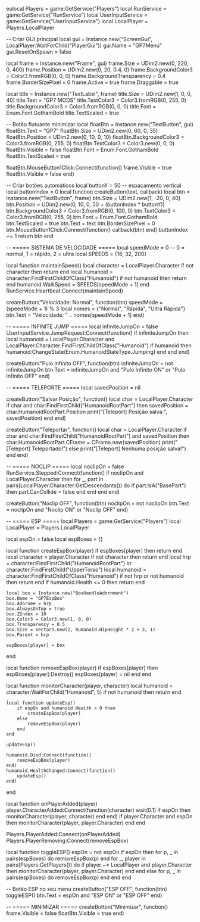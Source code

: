eulocal Players = game:GetService("Players")
local RunService = game:GetService("RunService")
local UserInputService = game:GetService("UserInputService")
local LocalPlayer = Players.LocalPlayer

-- Criar GUI principal
local gui = Instance.new("ScreenGui", LocalPlayer:WaitForChild("PlayerGui"))
gui.Name = "GP7Menu"
gui.ResetOnSpawn = false

local frame = Instance.new("Frame", gui)
frame.Size = UDim2.new(0, 220, 0, 400)
frame.Position = UDim2.new(0, 20, 0.4, 0)
frame.BackgroundColor3 = Color3.fromRGB(0, 0, 0)
frame.BackgroundTransparency = 0.4
frame.BorderSizePixel = 0
frame.Active = true
frame.Draggable = true

local title = Instance.new("TextLabel", frame)
title.Size = UDim2.new(1, 0, 0, 40)
title.Text = "GP7 MODS"
title.TextColor3 = Color3.fromRGB(0, 255, 0)
title.BackgroundColor3 = Color3.fromRGB(0, 0, 0)
title.Font = Enum.Font.GothamBold
title.TextScaled = true

-- Botão flutuante minimizar
local floatBtn = Instance.new("TextButton", gui)
floatBtn.Text = "GP7"
floatBtn.Size = UDim2.new(0, 60, 0, 35)
floatBtn.Position = UDim2.new(0, 10, 0, 10)
floatBtn.BackgroundColor3 = Color3.fromRGB(0, 255, 0)
floatBtn.TextColor3 = Color3.new(0, 0, 0)
floatBtn.Visible = false
floatBtn.Font = Enum.Font.GothamBold
floatBtn.TextScaled = true

floatBtn.MouseButton1Click:Connect(function()
    frame.Visible = true
    floatBtn.Visible = false
end)

-- Criar botões automáticos
local buttonY = 50 -- espaçamento vertical
local buttonIndex = 0
local function createButton(text, callback)
    local btn = Instance.new("TextButton", frame)
    btn.Size = UDim2.new(1, -20, 0, 40)
    btn.Position = UDim2.new(0, 10, 0, 50 + (buttonIndex * buttonY))
    btn.BackgroundColor3 = Color3.fromRGB(0, 100, 0)
    btn.TextColor3 = Color3.fromRGB(0, 255, 0)
    btn.Font = Enum.Font.GothamBold
    btn.TextScaled = true
    btn.Text = text
    btn.BorderSizePixel = 0
    btn.MouseButton1Click:Connect(function()
        callback(btn)
    end)
    buttonIndex += 1
    return btn
end

-- ===== SISTEMA DE VELOCIDADE =====
local speedMode = 0 -- 0 = normal, 1 = rápido, 2 = ultra
local SPEEDS = {16, 32, 200}

local function maintainSpeed()
    local character = LocalPlayer.Character
    if not character then return end
    local humanoid = character:FindFirstChildOfClass("Humanoid")
    if not humanoid then return end
    humanoid.WalkSpeed = SPEEDS[speedMode + 1]
end
RunService.Heartbeat:Connect(maintainSpeed)

createButton("Velocidade: Normal", function(btn)
    speedMode = (speedMode + 1) % 3
    local nomes = {"Normal", "Rápida", "Ultra Rápida"}
    btn.Text = "Velocidade: " .. nomes[speedMode + 1]
end)

-- ===== INFINITE JUMP =====
local infiniteJumpOn = false
UserInputService.JumpRequest:Connect(function()
    if infiniteJumpOn then
        local humanoid = LocalPlayer.Character and LocalPlayer.Character:FindFirstChildOfClass("Humanoid")
        if humanoid then
            humanoid:ChangeState(Enum.HumanoidStateType.Jumping)
        end
    end
end)

createButton("Pulo Infinito OFF", function(btn)
    infiniteJumpOn = not infiniteJumpOn
    btn.Text = infiniteJumpOn and "Pulo Infinito ON" or "Pulo Infinito OFF"
end)

-- ===== TELEPORTE =====
local savedPosition = nil

createButton("Salvar Posição", function()
    local char = LocalPlayer.Character
    if char and char:FindFirstChild("HumanoidRootPart") then
        savedPosition = char.HumanoidRootPart.Position
        print("[Teleport] Posição salva:", savedPosition)
    end
end)

createButton("Teleportar", function()
    local char = LocalPlayer.Character
    if char and char:FindFirstChild("HumanoidRootPart") and savedPosition then
        char.HumanoidRootPart.CFrame = CFrame.new(savedPosition)
        print("[Teleport] Teleportado!")
    else
        print("[Teleport] Nenhuma posição salva!")
    end
end)

-- ===== NOCLIP =====
local noclipOn = false
RunService.Stepped:Connect(function()
    if noclipOn and LocalPlayer.Character then
        for _, part in pairs(LocalPlayer.Character:GetDescendants()) do
            if part:IsA("BasePart") then
                part.CanCollide = false
            end
        end
    end
end)

createButton("Noclip OFF", function(btn)
    noclipOn = not noclipOn
    btn.Text = noclipOn and "Noclip ON" or "Noclip OFF"
end)

-- ===== ESP =====
local Players = game:GetService("Players")
local LocalPlayer = Players.LocalPlayer

local espOn = false
local espBoxes = {}

local function createEspBox(player)
    if espBoxes[player] then return end
    local character = player.Character
    if not character then return end
    local hrp = character:FindFirstChild("HumanoidRootPart") or character:FindFirstChild("UpperTorso")
    local humanoid = character:FindFirstChildOfClass("Humanoid")
    if not hrp or not humanoid then return end
    if humanoid.Health <= 0 then return end

    local box = Instance.new("BoxHandleAdornment")
    box.Name = "GP7EspBox"
    box.Adornee = hrp
    box.AlwaysOnTop = true
    box.ZIndex = 10
    box.Color3 = Color3.new(1, 0, 0)
    box.Transparency = 0.5
    box.Size = Vector3.new(2, humanoid.HipHeight * 2 + 3, 1)
    box.Parent = hrp

    espBoxes[player] = box
end

local function removeEspBox(player)
    if espBoxes[player] then
        espBoxes[player]:Destroy()
        espBoxes[player] = nil
    end
end

local function monitorCharacter(player, character)
    local humanoid = character:WaitForChild("Humanoid", 5)
    if not humanoid then return end

    local function updateEsp()
        if espOn and humanoid.Health > 0 then
            createEspBox(player)
        else
            removeEspBox(player)
        end
    end

    updateEsp()

    humanoid.Died:Connect(function()
        removeEspBox(player)
    end)
    humanoid.HealthChanged:Connect(function()
        updateEsp()
    end)
end

local function onPlayerAdded(player)
    player.CharacterAdded:Connect(function(character)
        wait(0.1)
        if espOn then
            monitorCharacter(player, character)
        end
    end)
    if player.Character and espOn then
        monitorCharacter(player, player.Character)
    end
end

Players.PlayerAdded:Connect(onPlayerAdded)
Players.PlayerRemoving:Connect(removeEspBox)

local function toggleESP()
    espOn = not espOn
    if espOn then
        for p, _ in pairs(espBoxes) do
            removeEspBox(p)
        end
        for _, player in pairs(Players:GetPlayers()) do
            if player ~= LocalPlayer and player.Character then
                monitorCharacter(player, player.Character)
            end
        end
    else
        for p, _ in pairs(espBoxes) do
            removeEspBox(p)
        end
    end
end

-- Botão ESP no seu menu
createButton("ESP OFF", function(btn)
    toggleESP()
    btn.Text = espOn and "ESP ON" or "ESP OFF"
end)

-- ===== MINIMIZAR =====
createButton("Minimizar", function()
    frame.Visible = false
    floatBtn.Visible = true
end)